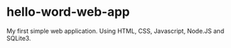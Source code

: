 # hello-word-web-app
My first simple web application. Using HTML, CSS, Javascript, Node.JS and SQLite3.
